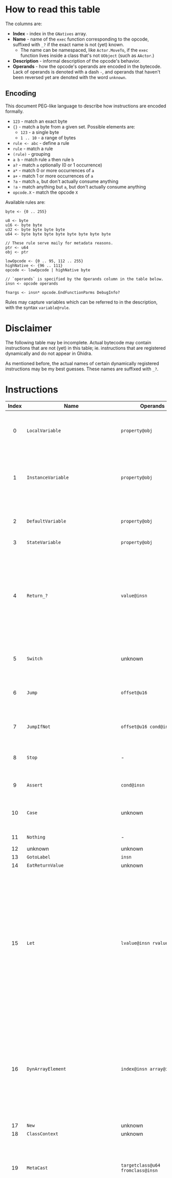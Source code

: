 # How to read this table

The columns are:
- **Index** - index in the `GNatives` array.
- **Name** - name of the `exec` function corresponding to the opcode, suffixed with `_?` if the exact name is not (yet) known.
  - The name can be namespaced, like `Actor.MoveTo`, if the `exec` function lives inside a class
    that's not `UObject` (such as `AActor`.)
- **Description** - informal description of the opcode's behavior.
- **Operands** - how the opcode's operands are encoded in the bytecode.
  Lack of operands is denoted with a dash `-`, and operands that haven't been reversed yet are denoted with the word `unknown`.

## Encoding

This document PEG-like language to describe how instructions are encoded formally.
- `123` - match an exact byte
- `{}` - match a byte from a given set. Possible elements are:
  - `123` - a single byte
  - `1 .. 10` - a range of bytes
- `rule <- abc` - define a rule
- `rule` - match a rule
- `(rule)` - grouping
- `a b` - match rule `a` then rule `b`
- `a?` - match `a` optionally (0 or 1 occurrence)
- `a*` - match 0 or more occurrences of `a`
- `a+` - match 1 or more occurrences of `a`
- `?a` - match `a`, but don't actually consume anything
- `!a` - match anything but `a`, but don't actually consume anything
- `opcode.X` - match the opcode `X`

Available rules are:
```
byte <- {0 .. 255}

u8 <- byte
u16 <- byte byte
u32 <- byte byte byte byte
u64 <- byte byte byte byte byte byte byte byte

// These rule serve maily for metadata reasons.
ptr <- u64
obj <- ptr

lowOpcode <- {0 .. 95, 112 .. 255}
highNative <- {96 .. 111}
opcode <- lowOpcode | highNative byte

// `operands` is specified by the Operands column in the table below.
insn <- opcode operands

fnargs <- insn* opcode.EndFunctionParms DebugInfo?
```
Rules may capture variables which can be referred to in the description, with the syntax `variable@rule`.

# Disclaimer

The following table may be incomplete. Actual bytecode may contain instructions that are not (yet)
in this table; ie. instructions that are registered dynamically and do not appear in Ghidra.

As mentioned before, the actual names of certain dynamically registered instructions may be my best
guesses. These names are suffixed with `_?`.

# Instructions

Index | Name | Operands | Description
:-: | --- | --- | ---
0 | `LocalVariable` | `property@obj` | Loads `property` (`UProperty*`) into GProperty and writes its value to the return value address.
1 | `InstanceVariable` | `property@obj` | Loads `property` (`UProperty*`) into GProperty; then reads an instance variable on the object into the return value address.
2 | `DefaultVariable` | `property@obj` | Similar to InstanceVariable but reads from the class default object.
3 | `StateVariable` | `property@obj` | -
4 | `Return_?` | `value@insn` | So common that it's probably the return opcode. Looking at some functions' source code it would seem like the return opcode indeed; however I haven't found its handling code yet. Since it terminates the execution of a function it cannot be an `exec`.
5 | `Switch` | unknown | Switch on a couple values. Not sure how this works quite yet.
6 | `Jump` | `offset@u16` | Unconditional jump by 16-bit relative `offset` inside the current chunk of bytecode.
7 | `JumpIfNot` | `offset@u16 cond@insn` | Conditional jump by 16-bit `offset`. Jumps if `cond` returns zero.
8 | `Stop` | - | Sets the instruction pointer to the null pointer, which causes a crash.
9 | `Assert` | `cond@insn` | Logs an error message if `cond` is evaluated to zero.
10 | `Case` | unknown | Probably something to do with `Switch`, but I haven't reversed this yet.
11 | `Nothing` | - | Literally does nothing.
12 | unknown | unknown | -
13 | `GotoLabel` | `insn` | -
14 | `EatReturnValue` | unknown | -
15 | `Let` | `lvalue@insn rvalue@insn` | Evaluates `lvalue`, which should be an instruction that sets `GProperty`, `GPropObject`, and `GPropAddr` (such as one of the `*Variable` instructions.) If `GRuntimeUCFlags & 1` is set, evaluates `rvalue` passing `GPropAddr` directly as the return value. Otherwise it clears the Value Omitted flag and modifies an array's length to `rvalue`. (the `lvalue` is expected to reveal an array property.)
16 | `DynArrayElement` | `index@insn array@insn` | Not sure about the order of arguments. Loads an `array` property into `GProperty` and `GPropObject`, and sets `GPropAddr` to the array's base address offset by the given index. If the return value pointer is not null, reads the value from the array into the return value pointer.
17 | `New` | unknown | -
18 | `ClassContext` | unknown | -
19 | `MetaCast` | `targetclass@u64 fromclass@insn` | Performs a check that the class `fromclass` is or extends `targetclass`. If so, the class is the value returned. Otherwise returns `None`.
20 | `LetBool` | `lvalue@insn rvalue@insn` | Similar to `Let` but specifically for boolean and boolean array properties. Unlike `Let` it does not seem to have any special support for arrays, as far as I can tell it'll always write to the first element. Just like `BoolVariable` it coerces the written value to either 1 or 0 and ANDs the result with the `bBoolValueEnabled` thingamajig.
21 | `EndDefaultParm` | - | Sentinel value for a `DefaultParmValue` instruction.
22 | `EndFunctionParms` | - | Sentinel value for function arguments. Unlike the name suggests, it is actually for function arguments (values passed to the function by the caller) and not parameters (the variables inside the function that contain these values.) If reached, makes the instruction pointer go back by 1, probably to let an instruction dispatcher in a function call consume this value.
23 | `Self` | - | Sets the return value to `this`.
24 | unknown | unknown | -
25 | `Context` | `this@insn then@insn` | Executes the instruction `then` on the object `this`.
26 | `ArrayElement` | `array@insn index@insn` | -
27 | `VirtualFunction` | `name@u64 fnargs` | Calls a function by its `name` (`FName`), indirectly.
28 | `FinalFunction` | `function@obj fnargs` | Calls a `function` (`UFunction*`) directly.
29 | `IntConst` | `x@u32` | Writes a `uint32_t` to the return value. The endianness is platform-specific.
30 | `FloatConst` | `x@u32` | Writes a `float` to the return value. The endianness is platform-specific.
31 | `StringConst` | `string@({1 .. 255}* 0)` | Writes a string constant to the return value (assumed to be an `FString`.)
32 | `ObjectConst` | `object@obj` | Writes a `UObject*` to the return value.
33 | `NameConst` | `name@u64` | Writes a constant `FName` to the return value. Note that `FName` is a trivial 8 byte-long type.
34 | `RotationConst` | `pitch@u32 yaw@u32 roll@u32` | Writes a constant `FRotator` to the return value.
35 | `VectorConst` | `x@u32 y@u32 z@u32` | Writes a constant `FVector` to the return value.
36 | `ByteConst` | `x@byte` | Writes a constant `uint8_t` to the return value.
37 | `IntZero` | - | Writes the integer 0 to the return address.
38 | `IntOne` | - | Writes the integer 1 to the return address.
39 | `True` | - | Alias for `IntOne`.
40 | `False` | - | Alias for `IntZero`.
41 | `NativeParm` | `param@obj` | Loads a native parameter into `GPropAddr` and does *something*. I haven't discovered what yet. Either way, it's generated as part of `native` functions.
42 | `NoObject` | - | Returns `None`.
43 | - | - | Invalid opcode.
44 | `IntConstByte` | unknown | -
45 | `BoolVariable` | `lvalue@insn` | -
46 | `DynamicCast` | `class@u64 object@insn` | Attempts to cast an `object` into the target `class` (which can also be an interface.) If the cast fails - that is, the object is not of the given class or does not implement the given interface, returns null. Otherwise returns the casted object.
47 | `Iterator` | unknown | -
48 | `IteratorPop` | - | -
49 | unknown | - | Unknown single-byte opcode.
50 | `StructCmpEq` | unknown | -
51 | `StructCmpNe` | unknown | -
52 | `UnicodeStringConst` | unknown | -
53 | `StructMember` | `struct@obj field@obj u8 u8 insn` | -
54 | `DynArrayLength` | `array@insn` | Expects that `array` loads an array property into `GProperty`, `GPropObject`, and `GPropAddr`, then reads the length of the array into the return value.
55 | `GlobalFunction` | `name@u64 fnargs` | Calls a global function by name.
56 | `PrimitiveCast` | `type@u8 value@insn` | Performs a primitive cast of the given `type` on the provided `value`. See [primitive casts](#primitive-casts) for a list of available cast types. The function which performs the cast is obtained from the global array `GCasts`. Note that although I'm listing all casts as having the same `value@insn` operand, it would be possible for them to differ per cast type, as the operand is read by the primitive cast's `exec` function rather than `execPrimitiveCast` itself.
57 | `DynArrayInsert` | `array@insn index@insn num@insn DebugInfo?` | Inserts `num` zero elements at `index` inside the given `array`.
58 | `ReturnNothing` | unknown | -
59 | `EqualEqual_DelegateDelegate` | unknown | -
60 | `NotEqual_DelegateDelegate` | unknown | -
61 | `EqualEqual_DelegateFunction` | unknown | -
62 | `NotEqual_DelegateFunction` | unknown | -
63 | `EmptyDelegate` | - | -
64 | `DynArrayRemove` | `array@insn index@insn num@insn DebugInfo?` | Removes `num` elements at `index` from the given `array`.
65 | `DebugInfo` | unknown | -
66 | `DelegateFunction` | unknown | -
67 | `DelegateProperty` | unknown | -
68 | `LetDelegate` | `lvalue@insn rvalue@insn` | -
69 | `Conditional` | unknown | -
70 | `DynArrayFind` | unknown | -
71 | `DynArrayFindStruct` | unknown | -
72 | `LocalOutVariable` | unknown | -
73 | `DefaultParmValue` | `jump@u16 default@(!EndDefaultParm insn)+ EndDefaultParm` | Used for evaluating `optional` parameters. If the Value Omitted flag is not set (an argument to the function is provided,) the instruction pointer will be offset by `jump`. Otherwise all instructions matched by `default` will be executed. Unsets the flag after it's done executing, regardless if the default value was evaluated or not.
74 | `EmptyParmValue` | - | Sets the Value Omitted flag, and nulls out `GPropObject`, `GPropAddress`, and `GProperty`.
75 | `InstanceDelegate` | unknown | -
76 .. 80 | - | Invalid opcodes.
81 | `InterfaceContext` | `insn` | -
82 | `InterfaceCast` | - | Casts the context object to an interface using [primitive cast](#primitive-casts) 70 `ObjectToInterface`.
83 | `EndOfScript` | - | Sentinel placed at the end of all chunks of bytecode.
84 | `DynArrayAdd` | `array@insn num@insn DebugInfo?` | Adds `num` zero elements at the end of the `array`.
85 | `DynArrayAddItem` | `array@insn jumpoffset@u16 item@insn u8 DebugInfo?` | Append an `item` to the end of the `array`. If `array` doesn't produce a property (`GPropAddr` is null,) perform a jump by `jumpoffset` bytes. The sentinel past `item` is unused. This is quite a complex instruction, I'm not sure if I got it totally right.
86 | `DynArrayRemoveItem` | `array@insn jumpoffset@u16 item@insn u8 DebugInfo?` | Encoded exactly like `DynArrayAddItem`, except removes an item. I don't know how the removal mechanism works.
87 | `DynArrayInsertItem` | `array@insn jumpoffset@u16 index@insn item@insn u8 DebugInfo?` | Like `DynArrayAddItem`, but for inserting at a given index.
88 | `DynArrayIterator` | unknown | The encoding of this is _wild._
89 | `DynArraySort` | unknown | Even worse for this.
90 | `JumpIfNotEditorOnly` | `u16` | Does nothing, since this is a game build.
91 .. 95 | - | - | Hole.
96 | `HighNative0` | `n@byte` | `HighNative` instructions execute opcodes whose indices are above 255. This one's redundant to just running the low opcode `n`.
97 | `HighNative1` | `n@byte` | This one executes opcode `256 + n`.
98 | `HighNative2` | `n@byte` | This one executes opcode `512 + n`.
99 | `HighNative3` | `n@byte` | This one executes opcode `768 + n`.
100 | `HighNative4` | `n@byte` | This one executes opcode `1024 + n`.
101 | `HighNative5` | `n@byte` | This one executes opcode `1280 + n`.
102 | `HighNative6` | `n@byte` | This one executes opcode `1536 + n`.
103 | `HighNative7` | `n@byte` | This one executes opcode `1792 + n`.
104 | `HighNative8` | `n@byte` | This one executes opcode `2048 + n`.
105 | `HighNative9` | `n@byte` | This one executes opcode `2304 + n`.
106 | `HighNative10` | `n@byte` | This one executes opcode `2560 + n`.
107 | `HighNative11` | `n@byte` | This one executes opcode `2816 + n`.
108 | `HighNative12` | `n@byte` | This one executes opcode `3072 + n`.
109 | `HighNative13` | `n@byte` | This one executes opcode `3328 + n`.
110 | `HighNative14` | `n@byte` | This one executes opcode `3584 + n`.
111 | `HighNative15` | `n@byte` | This one executes opcode `3840 + n`. Having all the `HighNative` opcodes allows for execution of opcodes up to 4095.
112 | `Concat_StrStr` | unknown | -
113 | `GotoState` | unknown | -
114 | `EqualEqual_ObjectObject` | unknown | -
115 | `Less_StrStr` | unknown | -
116 | `Greater_StrStr` | unknown | -
117 | `Enable` | unknown | -
118 | `Disable` | unknown | -
119 | `NotEqual_ObjectObject` | unknown | -
120 | `LessEqual_StrStr` | unknown | -
121 | `GreaterEqual_StrStr` | unknown | -
122 | `EqualEqual_StrStr` | unknown | -
123 | `NotEqual_StrStr` | unknown | -
124 | `ComplementEqual_StrStr` | unknown | -
125 | `Len` | unknown | -
126 | `InStr` | unknown | -
127 | `Mid` | unknown | -
128 | `Left` | unknown | -
129 | `Not_PreBool` | `x@insn DebugInfo?` | Boolean NOT; returns the inverse of `x`.
130 | `AndAnd_BoolBool` | `x@insn y@insn` | Short-circuiting boolean AND. Will not evaluate `y` if `x` is `False`.
131 | `XorXor_BoolBool` | unknown | -
132 | `OrOr_BoolBool` | `x@insn y@insn` | Short-circuiting boolean OR. Will not evaluate `y` if `x` is `True`.
133 | `MultiplyEqual_ByteByte` | unknown | -
134 | `DivideEqual_ByteByte` | unknown | -
135 | `AddEqual_ByteByte` | unknown | -
136 | `SubtractEqual_ByteByte` | unknown | -
137 | `AddAdd_PreByte` | unknown | -
138 | `SubtractSubtract_PreByte` | unknown | -
139 | `AddAdd_Byte` | unknown | -
140 | `SubtractSubtract_Byte` | unknown | -
141 | `Complement_PreInt` | `x@insn DebugInfo?` | Bitwise NOTs the 32-bit integer `x`.
142 | `EqualEqual_RotatorRotator` | unknown | -
143 | `Subtract_PreInt` | `x@insn DebugInfo?` | Unary minus (negation) operator for 32-bit integers `-x`.
144 | `Multiply_IntInt` | `y@insn x@insn DebugInfo?` | Multiplies two 32-bit integers and stores the result in the return value. NOTE: `y` is evaluated before `x`, but the operation is `x * y`.
145 | `Divide_IntInt` | `x@insn y@insn DebugInfo?` | Divides 32-bit integers `x` by `y`. If `y` is zero, logs an error and the result is zero.
146 | `Add_IntInt` | `y@insn x@insn DebugInfo?` | Adds two 32-bit integers and stores the result in the return value. NOTE: `y` is evaluated before `x`, but the operation is `x + y`.
147 | `Subtract_IntInt` | `x@insn y@insn DebugInfo?` | Subtracts the 32-bit integer `y` from `x`.
148 | `LessLess_IntInt` | `x@insn y@insn DebugInfo?` | Left-shifts the 32-bit integer `x` by `y` bits. `y` is moduloed by 32 so `1 << 32` is the same as `1 << 1`.
149 | `GreaterGreater_IntInt` | `x@insn y@insn DebugInfo?` | Right-shifts the signed 32-bit integer `x` by `y` bits. `y` is moduloed by 32 so `1 >> 32` is the same as `1 >> 1`.
150 | `Less_IntInt` | `x@insn y@insn DebugInfo?` | Compares two signed 32-bit integers `x < y`. The return value is widened to a `uint32_t`.
151 | `Greater_IntInt` | `x@insn y@insn DebugInfo?` | Compares two signed 32-bit integers `x > y`. The return value is widened to a `uint32_t`.
152 | `LessEqual_IntInt` | `x@insn y@insn DebugInfo?` | Compares two signed 32-bit integers `x <= y`. The return value is widened to a `uint32_t`.
153 | `GreaterEqual_IntInt` | `x@insn y@insn DebugInfo?` | Compares two signed 32-bit integers `x >= y`. The return value is widened to a `uint32_t`.
154 | `EqualEqual_IntInt` | `x@insn y@insn DebugInfo?` | Compares two signed 32-bit integers `x == y`. The return value is widened to a `uint32_t`.
155 | `NotEqual_IntInt` | `x@insn y@insn DebugInfo?` | Compares two signed 32-bit integers `x != y`. The return value is widened to a `uint32_t`.
156 | `And_IntInt` | `x@insn y@insn DebugInfo?` | Bitwise ANDs the two 32-bit integers `x` and `y`.
157 | `Xor_IntInt` | `x@insn y@insn DebugInfo?` | Bitwise XORs the two 32-bit integers `x` and `y`.
158 | `Or_IntInt` | `x@insn y@insn DebugInfo?` | Bitwise ORs the two 32-bit integers `x` and `y`.
159 | `MultiplyEqual_IntFloat` | unknown | -
160 | `DivideEqual_IntFloat` | unknown | -
161 | `AddEqual_IntInt` | `lvalue@insn rvalue@insn DebugInfo?` | Increments the 32-bit integer variable `lvalue` by `rvalue`. Returns the new value. If `lvalue` is not an lvalue, returns `lvalue + rvalue` with no side effects.
162 | `SubtractEqual_IntInt` | `lvalue@insn rvalue@insn DebugInfo?` | Decrements the 32-bit integer variable `lvalue` by `rvalue`. Returns the new value. If `lvalue` is not an lvalue, returns `lvalue - rvalue` with no side effects.
163 | `AddAdd_PreInt` | `lvalue@insn DebugInfo?` | Prefix increment operator for ints `++a`. Increments the variable `lvalue` by one. Returns the new value (after incrementing.)
164 | `SubtractSubtract_PreInt` | `lvalue@insn DebugInfo?` | Prefix decrement operator for ints `--a`. Increments the variable `lvalue` by one. Returns the new value (after decrementing.)
165 | `AddAdd_Int` | `lvalue@insn DebugInfo?` | Postfix increment operator for ints `a++`. Increments the variable `lvalue` by one. Returns the old value (before incrementing.)
166 | `SubtractSubtract_Int` | `lvalue@insn DebugInfo?` | Postfix decrement operator for ints `a--`. Increments the variable `lvalue` by one. Returns the old value (before decrementing.)
167 | `Rand` | unknown | -
168 | `At_StrStr` | unknown | -
169 | `Subtract_PreFloat` | `x@insn DebugInfo?` | Unary minus (negation) for floats `-x`.
170 | `MultiplyMultiply_FloatFloat` | `x@insn n@insn DebugInfo?` | Exponentiation operator `x ** y` (C math function `powf`.) Raises `x` to the `n`-th power.
171 | `Multiply_FloatFloat` | `y@insn x@insn DebugInfo?` | Multiplies two floats and stores the result in the return value. NOTE: `y` is evaluated before `x`, but the operation is `x * y`.
172 | `Divide_FloatFloat` | `x@insn y@insn DebugInfo?` | Divides float `x` by `y`. If `y` is zero, logs an error and the result is as defined by IEEE 754.
173 | `Percent_FloatFloat` | `x@u32 y@u32 DebugInfo?` | Returns the remainder of dividing `x` by `y` (this is not the same as modulo.) If `y` is zero, logs an error and the result is as defined by IEEE 754. The error message erroneously calls this operation modulo, even though it returns the remainder of division.
174 | `Add_FloatFloat` | `y@insn x@insn DebugInfo?` | Adds two floats together and stores the result in the return value. NOTE: `y` is evaluated before `x`, but the operation is `x + y`.
175 | `Subtract_FloatFloat` | `x@insn y@insn DebugInfo?` | Subtracts the float `y` from `x`.
176 | `Less_FloatFloat` | `x@insn y@insn DebugInfo?` | Compares two floats `x < y`. The return value is widened to a `uint32_t`.
177 | `Greater_FloatFloat` | `x@insn y@insn DebugInfo?` | Compares two floats `x > y`. The return value is widened to a `uint32_t`.
178 | `LessEqual_FloatFloat` | `x@insn y@insn DebugInfo?` | Compares two floats `x <= y`. The return value is widened to a `uint32_t`.
179 | `GreaterEqual_FloatFloat` | `x@insn y@insn DebugInfo?` | Compares two floats `x >= y`. The return value is widened to a `uint32_t`.
180 | `EqualEqual_FloatFloat` | `x@insn y@insn DebugInfo?` | Compares two floats `x == y`. The return value is widened to a `uint32_t`.
181 | `NotEqual_FloatFloat` | `x@insn y@insn DebugInfo?` | Compares two floats `x != y`. The return value is widened to a `uint32_t`.
182 | `MultiplyEqual_FloatFloat` | `lvalue@insn rvalue@insn DebugInfo?` | Multiplies a float in place `lvalue *= rvalue`. Returns the multiplied value. If `lvalue` is not an lvalue, returns `lvalue * rvalue` with no side effects.
183 | `DivideEqual_FloatFloat` | `lvalue@insn rvalue@insn DebugInfo?` | Divides a float in place `lvalue /= rvalue`. Returns the divided value. If `lvalue` is not an lvalue, returns `lvalue / rvalue` with no side effects. If `rvalue` is zero, logs an error message, and the result is as defined by IEEE 754.
184 | `AddEqual_FloatFloat` | `lvalue@insn rvalue@insn DebugInfo?` | Adds a float in place `lvalue += rvalue`. Returns the multiplied value. If `lvalue` is not an lvalue, returns `lvalue * rvalue` with no side effects.
185 | `SubtractEqual_FloatFloat` | `lvalue@insn rvalue@insn DebugInfo?` | Subtracts a float in place `lvalue -= rvalue`. Returns the multiplied value. If `lvalue` is not an lvalue, returns `lvalue * rvalue` with no side effects.
186 | `Abs` | unknown | -
187 | `Sin` | unknown | -
188 | `Cos` | unknown | -
189 | `Tan` | unknown | -
190 | `Atan` | unknown | -
191 | `Exp` | unknown | -
192 | `Loge` | unknown | -
193 | `Sqrt` | unknown | -
194 | `Square` | unknown | -
195 | `FRand` | unknown | -
196 | `GreaterGreaterGreater_IntInt` | `x@insn y@insn DebugInfo?` | Right-shifts the unsigned 32-bit integer `x` by `y` bits. `y` is moduloed by 32 so `1 >>> 32` is the same as `1 >>> 1`.
197 | `IsA` | unknown | -
198 | `MultiplyEqual_ByteFloat` | unknown | -
199 | `Round` | unknown | -
200 | - | - | Hole.
201 | `Repl` | unknown | -
202 | - | - | Hole.
203 | `NotEqual_RotatorRotator` | unknown | -
204 .. 209 | - | - | Hole.
210 | `ComplementEqual_FloatFloat` | `x@insn y@insn DebugInfo?` | Approximate equality operator. Same as `abs(x - y) < 0.0001`.
211 | `Subtract_PreVector` | unknown | -
212 | `Multiply_VectorFloat` | unknown | -
213 | `Multiply_FloatVector` | unknown | -
214 | `Divide_VectorFloat` | unknown | -
215 | `Add_VectorVector` | unknown | -
216 | `Subtract_VectorVector` | unknown | -
217 | `EqualEqual_VectorVector` | unknown | -
218 | `NotEqual_VectorVector` | unknown | -
219 | `Dot_VectorVector` | unknown | -
220 | `Cross_VectorVector` | unknown | -
221 | `MultiplyEqual_VectorFloat` | unknown | -
222 | `DivideEqual_VectorFloat` | unknown | -
223 | `AddEqual_VectorVector` | unknown | -
224 | `SubtractEqual_VectorVector` | unknown | -
225 | `VSize` | unknown | -
226 | `Normal` | unknown | -
227 | `Normal2D` | unknown | -
228 | `VSizeSq` | unknown | -
229 | `GetAxes` | unknown | -
230 | `GetUnAxes` | unknown | -
231 | `LogInternal` | unknown | -
232 | `WarnInternal` | unknown | -
233 | - | - | Hole.
234 | `Right` | unknown | -
235 | `Caps` | unknown | -
236 | `Chr` | unknown | -
237 | `Asc` | unknown | -
238 | `Locs` | unknown | -
239 .. 241 | - | - | Hole.
242 | `EqualEqual_BoolBool` | `x@insn y@insn DebugInfo?` | Compares two booleans `x == y`. The return value is widened to a `uint32_t`.
243 | `NotEqual_BoolBool` | `x@insn y@insn DebugInfo?` | Compares two booleans `x != y`. The return value is widened to a `uint32_t`.
244 | `FMin` | unknown | -
245 | `FMax` | unknown | -
246 | `FClamp` | unknown | -
247 | `Lerp` | unknown | -
248 | - | - | Hole.
249 | `Min` | unknown | -
250 | `Max` | unknown | -
251 | `Clamp` | unknown | -
252 | `VRand` | unknown | -
253 | `Percent_IntInt` | `x@insn y@insn DebugInfo?` | Returns the remainder of dividing `x` by `y` (this is not the same as modulo.) If `y` is zero, logs an error and the result is zero. The log message calls this operation modulo even though it's not.
254 | `EqualEqual_NameName` | unknown | -
255 | `NotEqual_NameName` | unknown | -
256 | `Actor.Sleep` | unknown | -
257 | - | - | Hole.
258 | `ClassIsChildOf` | unknown | -
259 .. 260 | - | - | Hole.
261 | `Actor.FinishAnim` | unknown | -
262 | `Actor.SetCollision` | unknown | -
263 .. 265 | - | - | Hole.
266 | `Actor.Move` | unknown | -
267 | `Actor.SetLocation` | unknown | -
268 .. 269 | - | - | Hole.
270 | `Add_QuatQuat` | unknown | -
271 | `Subtract_QuatQuat` | unknown | -
272 | `Actor.SetOwner` | unknown | -
273 .. 274 | - | - | Hole.
275 | `LessLess_VectorRotator` | unknown | -
276 | `GreaterGreater_VectorRotator` | unknown | -
277 | `Actor.Trace` | unknown | -
278 | - | - | Hole.
279 | `Actor.Destroy` | unknown | -
280 | `Actor.SetTimer` | unknown | -
281 | `IsInState` | unknown | -
282 | - | - | Hole.
283 | `Actor.SetCollisionSize` | unknown | -
284 | `GetStateName` | unknown | -
285 .. 286 | - | - | Hole.
287 | `Multiply_RotatorFloat` | unknown | -
288 | `Multiply_FloatRotator` | unknown | -
289 | `Divide_RotatorFloat` | unknown | -
290 | `MultiplyEqual_RotatorFloat` | unknown | -
291 | `DivideEqual_RotatorFloat` | unknown | -
292 .. 295 | - | - | Hole.
296 | `Multiply_VectorVector` | unknown | -
297 | `MultiplyEqual_VectorVector` | unknown | -
298 | `Actor.SetBase` | unknown | -
299 | `Actor.SetRotation` | unknown | -
300 | `MirrorVectorByNormal` | unknown | -
301 .. 303 | - | - | Hole.
304 | `Actor.AllActors` | unknown | -
305 | `Actor.ChildActors` | unknown | -
306 | `Actor.BasedActors` | unknown | -
307 | `Actor.TouchingActors` | unknown | -
308 | - | - | Hole.
309 | `Actor.TracedActors` | unknown | -
310 | - | - | Hole.
311 | `Actor.VisibleActors` | unknown | -
312 | `Actor.VisibleCollidingActors` | unknown | -
313 | `Actor.DynamicActors` | unknown | -
314 .. 315 | - | - | Hole.
316 | `Add_RotatorRotator` | unknown | -
317 | `Subtract_RotatorRotator` | unknown | -
318 | `AddEqual_RotatorRotator` | unknown | -
319 | `SubtractEqual_RotatorRotator` | unknown | -
320 | `RotRand` | unknown | -
321 | `Actor.CollidingActors` | unknown | -
322 | `ConcatEqual_StrStr` | unknown | -
323 | `AtEqual_StrStr` | unknown | -
324 | `SubtractEqual_StrStr` | unknown | -
325 .. 383 | - | - | Hole.
384 | `Actor.PollSleep` | unknown | -
385 | `Actor.PollFinishAnim` | unknown | -
386 .. 499 | - | - | Hole.
500 | `Controller.MoveTo` | unknown | -
501 | `Controller.Unknown1_?` | - | There is a function pointer there but the debug symbol does not directly point to a function.
502 | `Controller.MoveToward` | unknown | -
503 | `Controller.Unknown2_?` | - | There is a function pointer there but the debug symbol does not directly point to a function.
504 .. 507 | - | - | Hole.
508 | `Controller.FinishRotation` | unknown | -
509 | `Controller.PollFinishRotation` | unknown | -
510 .. 511 | - | - | Hole.
512 | `Actor.MakeNoise` | unknown | -
513 | - | - | Hole.
514 | `Controller.LineOfSightTo` | unknown | -
515 .. 516 | - | - | Hole.
517 | `Controller.FindPathToward` | unknown | -
518 | `Controller.FindPathTo` | unknown | -
519 | - | - | Hole.
520 | `Controller.ActorReachable` | unknown | -
521 | `Controller.PointReachable` | unknown | -
522 .. 523 | - | - | Hole.
524 | `PlayerController.FindStairRotation` | unknown | -
525 | `Controller.FindRandomDest` | unknown | -
526 | `Controller.PickWallAdjust` | unknown | -
527 | `Controller.WaitForLanding` | unknown | -
528 | `Controller.PollWaitForLanding` | unknown | -
529 .. 530 | - | - | Hole.
531 | `Controller.PickTarget` | unknown | -
532 | `Actor.PlayerCanSeeMe` | unknown | -
533 | `Controller.CanSee` | unknown | -
534 .. 535 | - | - | Hole.
536 | `SaveConfig` | unknown | -
537 | `Controller.CanSeeByPoints` | unknown | -
538 .. 545 | - | - | Hole.
546 | `PlayerController.UpdateURL` | unknown | -
547 | `Controller.GetURLMap` | unknown | -
548 | `Controller.FastTrace` | unknown | -
549 .. 1499 | - | - | Hole.
1500 | `ProjectOnTo` | unknown | -
1501 | `IsZero` | unknown | -
1502 .. 3968 | - | - | Hole.
3969 | `Actor.MoveSmooth` | unknown | -
3970 | `Actor.SetPhysics` | unknown | -
3971 | `Actor.AutonomousPhysics` | unknown | -
3972 .. 4093 | - | - | Hole.

## Notes

- Instructions with the description "invalid opcode" will cause deserialization to fail with the
  error message `Bad expr token %02x`, with the opcode as its format argument.
- Certain opcodes have the name "unknown," which means that the opcode is valid but its name
  or functionality hasn't been uncovered yet.
  - Certain unknown opcodes are "unknown single-byte opcodes," which mean that they take no
    operands but their name or functionality hasn't been uncovered yet.

### Function parameters

The evaluation of function parameters is a little complicated, because function parameters in
UnrealScript can be optional. Those are declared like so:
```unrealscript
function OptionalParmsExample(optional int x = 1, optional int y = x + 2)
{}
```
Note that the default value for a parameter can be _any expression_. I haven't verified if it lets
you refer to other parameters, but my suspicion given what I've reversed so far is that it _should_
be possible.

Then in function calls you can omit arguments, like so:
```unrealscript
function OptionalArgsExample()
{
    OptionalParmsExample(,);
}
```
The syntax is quite ugly and in my opinion totally unreadable, but it does the job.

Now onto the bytecode! The base parsing rule for function arguments is `fnargs`, which is shared
between all types of functions. As a refresher, here it is in all its glory:
```
endfnargs <- 22  // This is the EndFunctionParms opcode. Which is a misnomer, by the way.
fnargs <- (!endfnargs insn)* endfnargs DebugInfo?
```
Function call instructions are structured like `opcode fnexpr fnargs`. `fnexpr` is specific to
each function call; see the **Operands** column of each `*Function` instruction for reference.

Each function argument can be any expression, but one instruction is used specifically for omitted
arguments - `EmptyParmValue`. This instruction nulls out the current property and sets the Value
Omitted flag to signal that no value was given for the parameter.
Whenever this flag is set, the corresponding parameter's `DefaultParmValue` instruction executes
zero or more instructions to initialize the parameter. If this flag is not set however, the entire
section that initializes the parameter is skipped over.

## Yarnbox extensions

Yarnbox reserves the following otherwise free opcodes for implementing its functionality:

Index | Name | Operands | Description
:-: | --- | --- | ---
4094 | `OutOfBounds` | N/A | Marker emitted by the disassembler in case it reads an out-of-bounds opcode.
4095 | `Unknown` | N/A | Marker emitted by the disassembler when it doesn't know how a certain opcode is encoded.

# Flags

The VM keeps a bunch of flags in its global state, inside the `GRuntimeUCFlags` global variable.
Here's a list of all known flags. The names are not accurate to how they may appear in the Unreal
Engine source code because... well, I don't have the source code.

Bit | Name | Description
:-: | --- | ---
2 | Value Omitted | Unset for each parameter in a function; may be set by arguments that do not provide a value through the `EmptyParmValue` instruction.

# Primitive casts

The `PrimitiveCast` opcode supports up to 255 different casts. Here is a table listing all the
known ones:

Index | Name | Comment
:-: | --- | ---
0 .. 53 | - | Hole.
54 | `InterfaceToObject` | -
55 | `InterfaceToString` | -
56 | `InterfaceToBool` | -
57 | `RotatorToVector` | -
58 | `ByteToInt` | -
59 | `ByteToBool` | -
60 | `ByteToFloat` | -
61 | `IntToByte` | -
62 | `IntToBool` | -
63 | `IntToFloat` | -
64 | `BoolToByte` | -
65 | `BoolToInt` | -
66 | `BoolToFloat` | -
67 | `FloatToByte` | -
68 | `FloatToInt` | -
69 | `FloatToBool` | -
70 | `ObjectToInterface` | -
71 | `ObjectToBool` | -
72 | `NameToBool` | -
73 | `StringToByte` | -
74 | `StringToInt` | -
75 | `StringToBool` | -
76 | `StringToFloat` | -
77 | `StringToVector` | -
78 | `StringToRotator` | -
79 | `VectorToBool` | -
80 | `VectorToRotator` | -
81 | `RotatorToBool` | -
82 | `ByteToString` | -
83 | `IntToString` | -
84 | `BoolToString` | -
85 | `FloatToString` | -
86 | `ObjectToString` | -
87 | `NameToString` | -
88 | `VectorToString` | -
89 | `RotatorToString` | -
90 | `DelegateToString` | -
91 .. 95 | - | Hole.
96 | `StringToName` | -
97 .. 255 | - | Hole.

